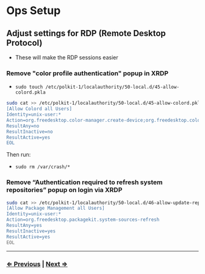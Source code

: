 # Ops Setup

## Adjust settings for RDP (Remote Desktop Protocol)

- These will make the RDP sessions easier

### Remove "color profile authentication" popup in XRDP

- ```sudo touch /etc/polkit-1/localauthority/50-local.d/45-allow-colord.pkla```

```bash
sudo cat >> /etc/polkit-1/localauthority/50-local.d/45-allow-colord.pkla <<EOL```
[Allow Colord all Users]
Identity=unix-user:*
Action=org.freedesktop.color-manager.create-device;org.freedesktop.color-manager.create-profile;org.freedesktop.color-manager.delete-device;org.freedesktop.color-manager.delete-profile;org.freedesktop.color-manager.modify-device;org.freedesktop.color-manager.modify-profile
ResultAny=no
ResultInactive=no
ResultActive=yes
EOL
```

Then run:
- ```sudo rm /var/crash/*```

### Remove “Authentication required to refresh system repositories” popup on login via XRDP

```bash
sudo cat >> /etc/polkit-1/localauthority/50-local.d/46-allow-update-repo.pkla <<EOL
[Allow Package Management all Users]
Identity=unix-user:*
Action=org.freedesktop.packagekit.system-sources-refresh
ResultAny=yes
ResultInactive=yes
ResultActive=yes
EOL
```
---

### [⇐ Previous](./7-applications.md) | [Next ⇒](./9-wrapup.md)
